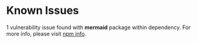 # Known Issues

1 vulnerability issue found with **mermaid** package within dependency. For more info, please visit [npm info](https://www.npmjs.com/advisories/751).
